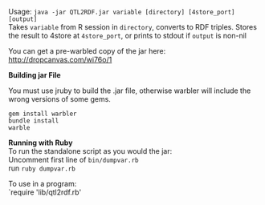 Usage: `java -jar QTL2RDF.jar variable [directory] [4store_port] [output]`  
Takes `variable` from R session in `directory`, converts to RDF triples. Stores the result to 4store at `4store_port`, or prints to stdout if `output` is non-nil

You can get a pre-warbled copy of the jar here: http://dropcanvas.com/wi76o/1

**Building jar File**  

You must use jruby to build the .jar file, otherwise warbler will include the wrong versions of some gems.

    gem install warbler  
    bundle install  
    warble  
    

**Running with Ruby**  
To run the standalone script as you would the jar:  
Uncomment first line of `bin/dumpvar.rb`  
run `ruby dumpvar.rb`  

To use in a program:  
`require 'lib/qtl2rdf.rb'  